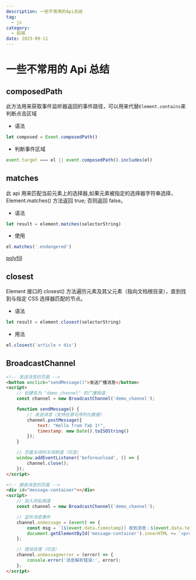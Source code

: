 ```yaml
---
description: 一些不常用的Api总结
tag:
  - js
category:
  - 前端
date: 2023-09-11
---
```


# 一些不常用的 Api 总结

## composedPath

此方法用来获取事件监听器返回的事件路径，可以用来代替`Element.contains`来判断点击区域

- 语法

```js
let composed = Event.composedPath()
```

- 判断事件区域

```js
event.target === el || event.composedPath().includes(el)
```

## matches

此 api 用来匹配当前元素上的选择器,如果元素被指定的选择器字符串选择，Element.matches() 方法返回 true; 否则返回 false。

- 语法

```js
let result = element.matches(selectorString)
```

- 使用

```js
el.matches('.endangered')
```

[polyfill](https://developer.mozilla.org/zh-CN/docs/Web/API/Element/matches#%E6%9B%BF%E4%BB%A3%E6%96%B9%E6%A1%88_polyfill)

## closest

Element 接口的 closest() 方法遍历元素及其父元素（指向文档根目录），直到找到与指定 CSS 选择器匹配的节点。

- 语法

```js
let result = element.closest(selectorString)
```

- 用法

```js
el.closest('article > div')
```

## BroadcastChannel

```html
<!-- 发送消息的页面 -->
<button onclick="sendMessage()">发送广播消息</button>
<script>
    // 创建名为 "demo_channel" 的广播频道
    const channel = new BroadcastChannel('demo_channel');

    function sendMessage() {
        // 发送消息（支持任意可序列化数据）
        channel.postMessage({
            text: "Hello from Tab 1!",
            timestamp: new Date().toISOString()
        });
    }

    // 页面关闭时关闭频道（可选）
    window.addEventListener('beforeunload', () => {
        channel.close();
    });
</script>

<!-- 接收消息的页面 -->
<div id="message-container"></div>
<script>
    // 加入同名频道
    const channel = new BroadcastChannel('demo_channel');

    // 监听消息事件
    channel.onmessage = (event) => {
        const msg = `[${event.data.timestamp}] 收到消息：${event.data.text}`;
        document.getElementById('message-container').innerHTML += `<p>${msg}</p>`;
    };

    // 错误处理（可选）
    channel.onmessageerror = (error) => {
        console.error('消息解析错误:', error);
    };
</script>
```
